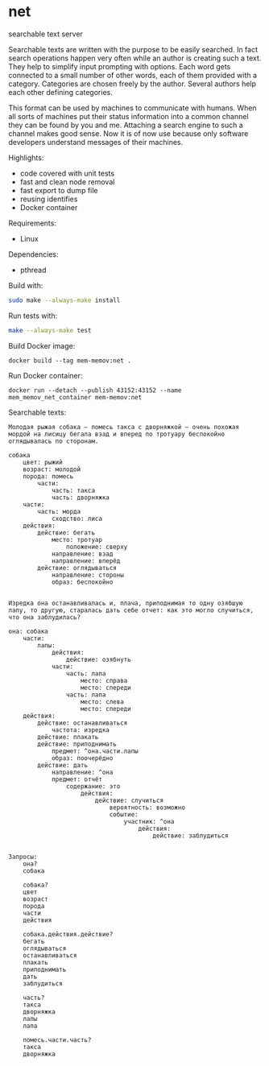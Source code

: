 # net
searchable text server

Searchable texts are written with the purpose to be easily searched. In fact search operations happen very often while an author is creating such a text. They help to simplify input prompting with options. Each word gets connected to a small number of other words, each of them provided with a category. Categories are chosen freely by the author. Several authors help each other defining categories.

This format can be used by machines to communicate with humans. When all sorts of machines put their status information into a common channel they can be found by you and me. Attaching a search engine to such a channel makes good sense. Now it is of now use because only software developers understand messages of their machines.

Highlights:
* code covered with unit tests
* fast and clean node removal
* fast export to dump file
* reusing identifies
* Docker container

Requirements:
* Linux

Dependencies:
* pthread

Build with:
```bash
sudo make --always-make install
```
Run tests with:
```bash
make --always-make test
```

Build Docker image:
```
docker build --tag mem-memov:net .
```

Run Docker container:
```
docker run --detach --publish 43152:43152 --name mem_memov_net_container mem-memov:net
```

Searchable texts:
```
Молодая рыжая собака — помесь такса с дворняжкой — очень похожая мордой на лисицу бегала взад и вперед по тротуару беспокойно оглядывалась по сторонам.

собака
    цвет: рыжий
    возраст: молодой
    порода: помесь
        части:
            часть: такса
            часть: дворняжка
    части:
        часть: морда
            сходство: лиса
    действия:
        действие: бегать
            место: тротуар
                положение: сверху
            направление: взад
            направление: вперёд
        действие: оглядываться
            направление: стороны
            образ: беспокойно


Изредка она останавливалась и, плача, приподнимая то одну озябшую лапу, то другую, старалась дать себе отчет: как это могло случиться, что она заблудилась?

она: собака
    части:
        лапы:
            действия:
                действие: озябнуть
            части:
                часть: лапа
                    место: справа
                    место: спереди
                часть: лапа
                    место: слева
                    место: спереди
    действия:
        действие: останавливаться
            частота: изредка
        действие: плакать
        действие: приподнимать
            предмет: ^она.части.лапы
            образ: поочерёдно
        действие: дать
            направление: ^она
            предмет: отчёт
                содержание: это
                    действия:
                        действие: случиться
                            вероятность: возможно
                            событие:
                                участник: ^она
                                    действия:
                                        действие: заблудиться
            

Запросы:
    она?
    собака

    собака?
    цвет
    возраст
    порода
    части
    действия

    собака.действия.действие?
    бегать
    оглядываться
    останавливаться
    плакать
    приподнимать
    дать
    заблудиться

    часть?
    такса
    дворняжка
    лапы
    лапа

    помесь.части.часть?
    такса
    дворняжка
```